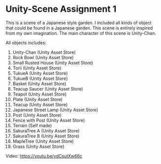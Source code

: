 # Unity-Scene Assignment 1

This is a scene of a Japanese style garden. I included all kinds of object that could be found in a Japanese garden. This scene is entirely inspired from my own imagination. The main character of this scene is Unity-Chan.

All objects includes:
1. Unity-Chan (Unity Asset Store)
2. Rock Bowl (Unity Asset Store)
3. Small Rusted House (Unity Asset Store)
4. Torii (Unity Asset Store)
5. TukueA (Unity Asset Store)
6. TukueB (Unity Asset Store)
7. Basket (Unity Asset Store)
8. Teacup Saucer (Unity Asset Store)
9. Teapot (Unity Asset Store)
10. Plate (Unity Asset Store)
11. Teacup (Unity Asset Store)
12. Japanese Street Lamp (Unity Asset Store)
13. Post (Unity Asset Store)
14. Fence with Post (Unity Asset Store)
15. Terrain (Self made)
16. SakuraTree A (Unity Asset Store)
17. SakuraTree B (Unity Asset Store)
18. MapleTree (Unity Asset Store)
19. Grass (Unity Asset Store)

Video: https://youtu.be/vdCsutXw66c